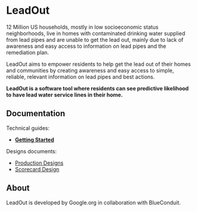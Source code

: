 # LeadOut

12 Million US households, mostly in low socioeconomic status neighborhoods, live in homes with
contaminated drinking water supplied from lead pipes and are unable to get the lead out, mainly due
to lack of awareness and easy access to information on lead pipes and the remediation plan.

LeadOut aims to empower residents to help get the lead out of their homes and communities by
creating awareness and easy access to simple, reliable, relevant information on lead pipes and best
actions.

**LeadOut is a software tool where residents can see predictive likelihood to have lead water
service lines in their home.**

## Documentation

Technical guides:

- [**Getting Started**](docs/getting-started.md)

Designs documents:

- [Production Designs](https://docs.google.com/document/d/1zZxCoXx5JzLXTOGVdvC4s8H-r82DFjfmNU-dmFPAQVI/edit)
- [Scorecard Design](https://docs.google.com/document/u/3/d/1T-hBIzci81r0Xez70zEVfYxWHh6oHKsXJlxDsVJ7lDM/edit#heading=h.cj0jtq6gzcgp)

## About

LeadOut is developed by Google.org in collaboration with BlueConduit.
